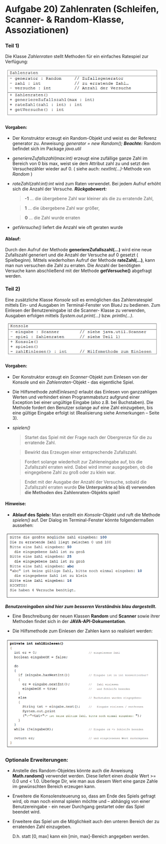 # Aufgabe 20) Zahlenraten (Schleifen, Scanner- & Random-Klasse, Assoziationen)

### Teil 1)
Die Klasse *Zahlenraten* stellt Methoden für ein einfaches Ratespiel zur Verfügung:

![](zahlenraten.png)

#### Vorgaben:
- Der Konstruktor erzeugt ein Random-Objekt und weist es der Referenz generator zu.
  Anweisung: *generator = new Random();*
  ***Beachte:*** Random befindet sich im Package *java.util*
- *generiereZufallszahl(max:int)* erzeugt eine zufällige ganze Zahl im Bereich von 0
  bis max, weist sie dem Attribut zahl zu und setzt den Versuchezähler wieder auf 0.
  ( siehe auch: *nextInt(...)*-Methode von *Random* )
- *rateZahl(zahl:int):int* wird zum Raten verwendet.
  Bei jedem Aufruf erhöht sich die Anzahl der Versuche.
  ***Rückgabewert:*** 
  > **-1** ... die übergebene Zahl war kleiner als die zu erratende Zahl,

  > **1** ... die übergebene Zahl war größer,

  > **0** ... die Zahl wurde erraten
- *getVersuche()* liefert die Anzahl wie oft geraten wurde

#### Ablauf:
Durch den Aufruf der Methode **generiereZufallszahl(...)** wird eine neue Zufallszahl
generiert und die Anzahl der Versuche auf 0 gesetzt ( Spielbeginn). Mittels wiederholten Aufruf der
Methode **rateZahl(...)**, kann man nun versuchen die Zahl zu erraten. Die Anzahl der benötigten
Versuche kann abschließend mit der Methode **getVersuche()** abgefragt werden.

### Teil 2)
Eine zusätzliche Klasse *Konsole* soll es ermöglichen das Zahlenratespiel mittels Ein- und Ausgaben
im Terminal-Fenster von BlueJ zu bedienen. Zum Einlesen der Benutzereingabe ist die Scanner-
Klasse zu verwenden, Ausgaben erfolgen mittels *System.out.print(...)* bzw. *println(...)*.

![](konsole.png)

#### Vorgaben:
- Der Konstruktor erzeugt ein *Scanner*-Objekt zum Einlesen von der Konsole und ein
  *Zahlenraten*-Objekt - das eigentliche Spiel.
- Die Hilfsmethode *zahlEinlesen()* erlaubt das Einlesen von ganzzahligen Werten und
verhindert einen Programmabsturz aufgrund einer Exception bei einer ungültige Eingabe
(also z.B. bei Buchstaben). Die Methode fordert den Benutzer solange auf eine Zahl
einzugeben, bis eine gültige Eingabe erfolgt ist (Realisierung siehe Anmerkungen – Seite 3).
- *spielen()*
  > Startet das Spiel mit der Frage nach der Obergrenze für die zu erratende Zahl.
  
  > Bewirkt das Erzeugen einer entsprechende Zufallszahl.
  
  > Fordert solange wiederholt zur Zahleneingabe auf, bis die Zufallszahl erraten wird.
    Dabei wird immer ausgegeben, ob die eingegebene Zahl zu groß oder zu klein war.
  
  > Endet mit der Ausgabe der Anzahl der Versuche, sobald die Zufallszahl erraten wurde
    **Die Unterpunkte a) bis d) verwenden die Methoden des Zahlenraten-Objekts spiel!**
    
#### Hinweise:
- **Ablauf des Spiels:** Man erstellt ein *Konsole*-Objekt und ruft die Methode *spielen()* auf.
  Der Dialog im Terminal-Fenster könnte folgendermaßen aussehen:    
    
![](spiel.png)

***Benutzereingaben sind hier zum besseren Verständnis blau dargestellt.***

- Eine Beschreibung der neuen Klassen **Random** und **Scanner** sowie ihrer Methoden findet
  sich in der **JAVA-API-Dokumentation**.
  
- Die Hilfsmethode zum Einlesen der Zahlen kann so realisiert werden:

![](zahlEinlesen.png)

### Optionale Erweiterungen:
- Anstelle des Random-Objektes könnte auch die Anweisung **Math.random()** verwendet
  werden. Diese liefert einen *double* Wert >= 0.0 und < 1.0. Überlege Dir, wie man aus
  diesem Wert eine ganze Zahle im gewünschten Bereich erzeugen kann.
- Erweitere die Konsolensteuerung so, dass am Ende des Spiels gefragt wird, ob man noch
  einmal spielen möchte und – abhängig von einer Benutzereingabe - ein neuer Durchgang
  gestartet oder das Spiel beendet wird.
- Erweitere das Spiel um die Möglichkeit auch den unteren Bereich der zu erratenden Zahl
  einzugeben. 
  
  D.h. statt [0, max] kann ein [min, max]-Bereich angegeben werden.
